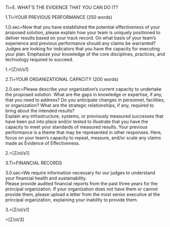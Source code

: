 Ti=E. WHAT’S THE EVIDENCE THAT YOU CAN DO IT?

1.Ti=YOUR PREVIOUS PERFORMANCE (250 words)

1.0.sec=Now that you have established the potential effectiveness of your proposed solution, please explain how your team is uniquely positioned to deliver results based on your track record. On what basis of your team’s experience and previous performance should any claims be warranted? Judges are looking for indicators that you have the capacity for executing your plan. Emphasize your knowledge of the core disciplines, practices, and technology required to succeed.

1.=[Z/ol/s1]

2.Ti=YOUR ORGANIZATIONAL CAPACITY (200 words)

2.0.sec=Please describe your organization’s current capacity to undertake the proposed solution. What are the gaps in knowledge or expertise, if any, that you need to address? Do you anticipate changes in personnel, facilities, or organization? What are the strategic relationships, if any, required to bring about the intended results?<br>Explain any infrastructure, systems, or previously measured successes that have been put into place and/or tested to illustrate that you have the capacity to meet your standards of measured results. Your previous performance is a theme that may be represented in other responses. Here, focus on your team’s capacity to repeat, measure, and/or scale any claims made as Evidence of Effectiveness.

2.=[Z/ol/s1]


3.Ti=FINANCIAL RECORDS

3.0.sec=We require information necessary for our judges to understand your financial health and sustainability.<br>Please provide audited financial reports from the past three years for the principal organization. If your organization does not have them or cannot provide them, please upload a letter from the most senior executive at the principal organization, explaining your inability to provide them.

3.=[Z/ol/s1]

=[Z/ol/3]

